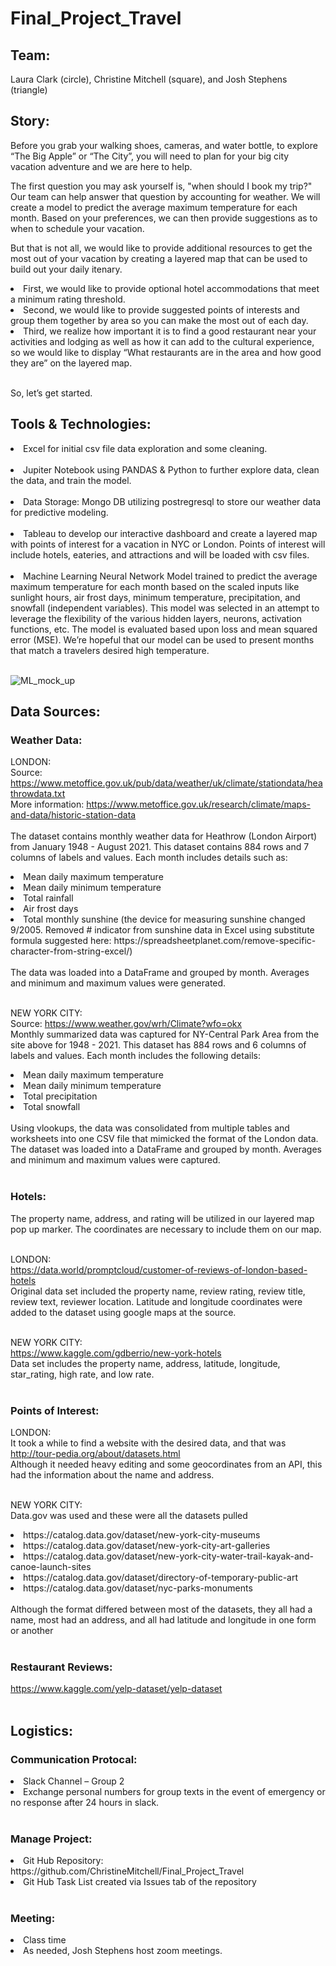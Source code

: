 #  Final_Project_Travel 

## Team:
Laura Clark (circle), Christine Mitchell (square), and Josh Stephens (triangle)

## Story:
Before you grab your walking shoes, cameras, and water bottle, to explore “The Big Apple” or “The City”, you will need to plan for your big city vacation adventure and we are here to help.<br/>

The first question you may ask yourself is, "when should I book my trip?" Our team can help answer that question by accounting for weather. We will create a model to predict the average maximum temperature for each month. Based on your preferences, we can then provide suggestions as to when to schedule your vacation. <br/>

But that is not all, we would like to provide additional resources to get the most out of your vacation by creating a layered map that can be used to build out your daily itenary. <br/>
<li>	First, we would like to provide optional hotel accommodations that meet a minimum rating threshold. </li>
<li>	Second, we would like to provide suggested points of interests and group them together by area so you can make the most out of each day. </li>
<li>	Third, we realize how important it is to find a good restaurant near your activities and lodging as well as how it can add to the cultural experience, so we would like to display “What restaurants are in the area and how good they are” on the layered map.</li> <br/>

So, let’s get started.<br/>

## Tools & Technologies: 
<li>	Excel for initial csv file data exploration and some cleaning. </li> <br/> 

<li>	Jupiter Notebook using PANDAS & Python to further explore data, clean the data, and train the model. </li> <br/> 

<li>	Data Storage: Mongo DB utilizing postregresql to store our weather data for predictive modeling. </li> <br/> 

<li>	Tableau to develop our interactive dashboard and create a layered map with points of interest for a vacation in NYC or London. Points of interest will include hotels, eateries, and attractions and will be loaded with csv files.</li> <br/> 

<li>	Machine Learning Neural Network Model trained to predict the average maximum temperature for each month based on the scaled inputs like sunlight hours, air frost days, minimum temperature, precipitation, and snowfall (independent variables). This model was selected in an attempt to leverage the flexibility of the various hidden layers, neurons, activation functions, etc. The model is evaluated based upon loss and mean squared error (MSE). We’re hopeful that our model can be used to present months that match a travelers desired high temperature. </li> <br/>

![ML_mock_up](https://user-images.githubusercontent.com/82730954/132999771-d43477d1-127c-437c-9d9d-f4c265174024.PNG)


## Data Sources:
### Weather Data:

LONDON: <br/> 
Source: https://www.metoffice.gov.uk/pub/data/weather/uk/climate/stationdata/heathrowdata.txt <br/> 
More information: https://www.metoffice.gov.uk/research/climate/maps-and-data/historic-station-data <br/> <br/>
The dataset contains monthly weather data for Heathrow (London Airport) from January 1948 - August 2021. This dataset contains 884 rows and 7 columns of labels and values. Each month includes details such as:<br/> 
<li>	Mean daily maximum temperature </li> 
<li>	Mean daily minimum temperature </li> 
<li>  Total rainfall </li> 
<li>	Air frost days </li> 
<li>	Total monthly sunshine (the device for measuring sunshine changed 9/2005. Removed # indicator from sunshine data in Excel using substitute formula suggested here: https://spreadsheetplanet.com/remove-specific-character-from-string-excel/) </li> <br/> 
The data was loaded into a DataFrame and grouped by month. Averages and minimum and maximum values were generated. <br/> <br/>

NEW YORK CITY:<br/>
Source: https://www.weather.gov/wrh/Climate?wfo=okx <br/> 
Monthly summarized data was captured for NY-Central Park Area from the site above for 1948 - 2021. This dataset has 884 rows and 6 columns of labels and values. Each month includes the following details: <br/> 
<li>	Mean daily maximum temperature </li> 
<li>	Mean daily minimum temperature </li> 
<li>	Total precipitation </li> 
<li>	Total snowfall </li> <br/> 
Using vlookups, the data was consolidated from multiple tables and worksheets into one CSV file that mimicked the format of the London data. The dataset was loaded into a DataFrame and grouped by month. Averages and minimum and maximum values were captured. <br/> <br/> 

### Hotels:
The property name, address, and rating will be utilized in our layered map pop up marker. The coordinates are necessary to include them on our map.<br/><br/>

LONDON:<br/>
https://data.world/promptcloud/customer-of-reviews-of-london-based-hotels <br/>
Original data set included the property name, review rating, review title, review text, reviewer location. Latitude and longitude coordinates were added to the dataset using google maps at the source.<br/><br/>

NEW YORK CITY:<br/>
https://www.kaggle.com/gdberrio/new-york-hotels <br/>
Data set includes the property name, address, latitude, longitude, star_rating, high rate, and low rate. <br/><br/>

### Points of Interest:
LONDON:<br/>
It took a while to find a website with the desired data, and that was http://tour-pedia.org/about/datasets.html <br/>
Although it needed heavy editing and some geocordinates from an API, this had the information about the name and address. <br/><br/>

NEW YORK CITY:<br/>
Data.gov was used and these were all the datasets pulled<br/>
<li>	https://catalog.data.gov/dataset/new-york-city-museums </li> 
<li>	https://catalog.data.gov/dataset/new-york-city-art-galleries </li> 
<li>	https://catalog.data.gov/dataset/new-york-city-water-trail-kayak-and-canoe-launch-sites </li> 
<li>  https://catalog.data.gov/dataset/directory-of-temporary-public-art </li> 
<li>	https://catalog.data.gov/dataset/nyc-parks-monuments </li> <br/>
Although the format differed between most of the datasets, they all had a name, most had an address, and all had latitude and longitude in one form or another<br/><br/>

### Restaurant Reviews:
https://www.kaggle.com/yelp-dataset/yelp-dataset <br/><br/>

## Logistics:
### Communication Protocal: 
<li> Slack Channel – Group 2 </li>
<li> Exchange personal numbers for group texts in the event of emergency or no response after 24 hours in slack. </li><br/>

### Manage Project: 
<li>	Git Hub Repository: https://github.com/ChristineMitchell/Final_Project_Travel </li>
<li>  Git Hub Task List created via Issues tab of the repository </li><br/>

### Meeting: 
<li>	Class time </li>
<li>	As needed, Josh Stephens host zoom meetings. </li><br/>


